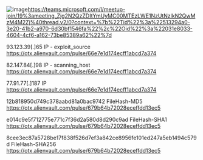 ![image](https://github.com/user-attachments/assets/c7380773-4cd9-49fd-bc0c-eb7475cd3875)https://teams.microsoft.com/l/meetup-join/19%3ameeting_Zjg2N2QzZDItYmUyMC00MTEzLWE1NzUtNzlkN2QwMzM4M2Zj%40thread.v2/0?context=%7b%22Tid%22%3a%22513294a0-3e20-41b2-a970-6d30bf1546fa%22%2c%22Oid%22%3a%22031e8033-4604-4cf6-a162-73be85389a62%22%7d



93.123.39[.]65	IP - exploit_source	https://otx.alienvault.com/pulse/66e7e1d174ecff1abcd7a374

82.147.84[.]98	IP - scanning_host	https://otx.alienvault.com/pulse/66e7e1d174ecff1abcd7a374

77.91.77[.]187	IP	https://otx.alienvault.com/pulse/66e7e1d174ecff1abcd7a374

12b818950d749c378aabd81a0bac9742	FileHash-MD5	https://otx.alienvault.com/pulse/679b64b72028eceffdd13ec5

e014c9e5f712775e771c7f36d2a580d8d290c9ad	FileHash-SHA1	https://otx.alienvault.com/pulse/679b64b72028eceffdd13ec5

8cee3ec87a5728be17f838f526d7ef3a842ce8956fe101ed247a5eb1494c579d	FileHash-SHA256	https://otx.alienvault.com/pulse/679b64b72028eceffdd13ec5






